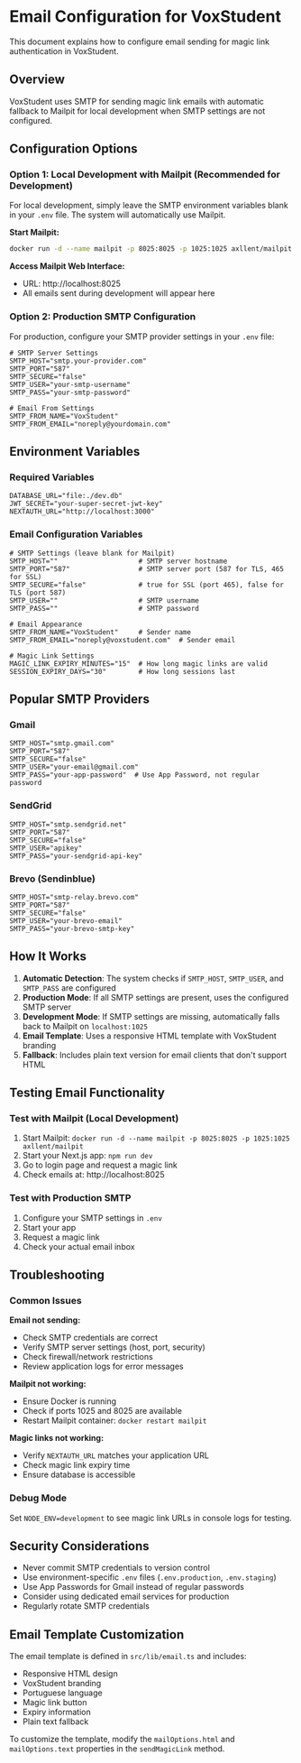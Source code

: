 # Email Configuration for VoxStudent

This document explains how to configure email sending for magic link authentication in VoxStudent.

## Overview

VoxStudent uses SMTP for sending magic link emails with automatic fallback to Mailpit for local development when SMTP settings are not configured.

## Configuration Options

### Option 1: Local Development with Mailpit (Recommended for Development)

For local development, simply leave the SMTP environment variables blank in your `.env` file. The system will automatically use Mailpit.

**Start Mailpit:**
```bash
docker run -d --name mailpit -p 8025:8025 -p 1025:1025 axllent/mailpit
```

**Access Mailpit Web Interface:**
- URL: http://localhost:8025
- All emails sent during development will appear here

### Option 2: Production SMTP Configuration

For production, configure your SMTP provider settings in your `.env` file:

```env
# SMTP Server Settings
SMTP_HOST="smtp.your-provider.com"
SMTP_PORT="587"
SMTP_SECURE="false"
SMTP_USER="your-smtp-username"
SMTP_PASS="your-smtp-password"

# Email From Settings
SMTP_FROM_NAME="VoxStudent"
SMTP_FROM_EMAIL="noreply@yourdomain.com"
```

## Environment Variables

### Required Variables
```env
DATABASE_URL="file:./dev.db"
JWT_SECRET="your-super-secret-jwt-key"
NEXTAUTH_URL="http://localhost:3000"
```

### Email Configuration Variables
```env
# SMTP Settings (leave blank for Mailpit)
SMTP_HOST=""                    # SMTP server hostname
SMTP_PORT="587"                 # SMTP server port (587 for TLS, 465 for SSL)
SMTP_SECURE="false"             # true for SSL (port 465), false for TLS (port 587)
SMTP_USER=""                    # SMTP username
SMTP_PASS=""                    # SMTP password

# Email Appearance
SMTP_FROM_NAME="VoxStudent"     # Sender name
SMTP_FROM_EMAIL="noreply@voxstudent.com"  # Sender email

# Magic Link Settings
MAGIC_LINK_EXPIRY_MINUTES="15"  # How long magic links are valid
SESSION_EXPIRY_DAYS="30"        # How long sessions last
```

## Popular SMTP Providers

### Gmail
```env
SMTP_HOST="smtp.gmail.com"
SMTP_PORT="587"
SMTP_SECURE="false"
SMTP_USER="your-email@gmail.com"
SMTP_PASS="your-app-password"  # Use App Password, not regular password
```

### SendGrid
```env
SMTP_HOST="smtp.sendgrid.net"
SMTP_PORT="587"
SMTP_SECURE="false"
SMTP_USER="apikey"
SMTP_PASS="your-sendgrid-api-key"
```

### Brevo (Sendinblue)
```env
SMTP_HOST="smtp-relay.brevo.com"
SMTP_PORT="587"
SMTP_SECURE="false"
SMTP_USER="your-brevo-email"
SMTP_PASS="your-brevo-smtp-key"
```

## How It Works

1. **Automatic Detection**: The system checks if `SMTP_HOST`, `SMTP_USER`, and `SMTP_PASS` are configured
2. **Production Mode**: If all SMTP settings are present, uses the configured SMTP server
3. **Development Mode**: If SMTP settings are missing, automatically falls back to Mailpit on `localhost:1025`
4. **Email Template**: Uses a responsive HTML template with VoxStudent branding
5. **Fallback**: Includes plain text version for email clients that don't support HTML

## Testing Email Functionality

### Test with Mailpit (Local Development)
1. Start Mailpit: `docker run -d --name mailpit -p 8025:8025 -p 1025:1025 axllent/mailpit`
2. Start your Next.js app: `npm run dev`
3. Go to login page and request a magic link
4. Check emails at: http://localhost:8025

### Test with Production SMTP
1. Configure your SMTP settings in `.env`
2. Start your app
3. Request a magic link
4. Check your actual email inbox

## Troubleshooting

### Common Issues

**Email not sending:**
- Check SMTP credentials are correct
- Verify SMTP server settings (host, port, security)
- Check firewall/network restrictions
- Review application logs for error messages

**Mailpit not working:**
- Ensure Docker is running
- Check if ports 1025 and 8025 are available
- Restart Mailpit container: `docker restart mailpit`

**Magic links not working:**
- Verify `NEXTAUTH_URL` matches your application URL
- Check magic link expiry time
- Ensure database is accessible

### Debug Mode
Set `NODE_ENV=development` to see magic link URLs in console logs for testing.

## Security Considerations

- Never commit SMTP credentials to version control
- Use environment-specific `.env` files (`.env.production`, `.env.staging`)
- Use App Passwords for Gmail instead of regular passwords
- Consider using dedicated email services for production
- Regularly rotate SMTP credentials

## Email Template Customization

The email template is defined in `src/lib/email.ts` and includes:
- Responsive HTML design
- VoxStudent branding
- Portuguese language
- Magic link button
- Expiry information
- Plain text fallback

To customize the template, modify the `mailOptions.html` and `mailOptions.text` properties in the `sendMagicLink` method.

